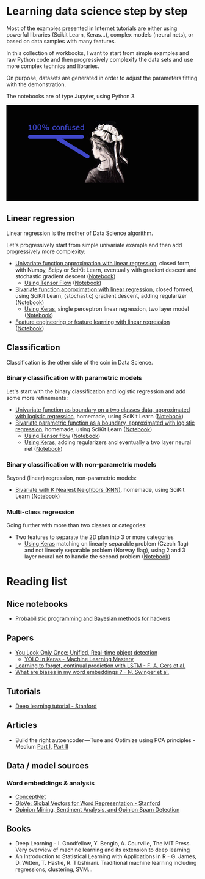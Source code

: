 # Learning data science step by step

Most of the examples presented in Internet tutorials are either using powerful libraries (Scikit Learn, Keras...), complex models (neural nets), or based on data samples with many features.

In this collection of workbooks, I want to start from simple examples and raw Python code and then progressively complexify the data sets and use more complex technics and libraries.

On purpose, datasets are generated in order to adjust the parameters fitting with the demonstration.

The notebooks are of type Jupyter, using Python 3.

![Do not get confused](assets/Confused_640.png)

## Linear regression

Linear regression is the mother of Data Science algorithm.

Let's progressively start from simple univariate example and then add progressively more complexity:
- [Univariate function approximation with linear regression](linear/LinearRegressionUnivariate.html), closed form, with Numpy, Scipy or SciKit Learn, eventually with gradient descent and stochastic gradient descent ([Notebook](linear/LinearRegressionUnivariate.ipynb))
  - [Using Tensor Flow](linear/LinearRegressionUnivariate-TensorFlow.html) ([Notebook](linear/LinearRegressionUnivariate-TensorFlow.ipynb))
- [Bivariate function approximation with linear regression](linear/LinearRegressionBivariate.html), closed formed, using SciKit Learn, (stochastic) gradient descent, adding regularizer ([Notebook](linear/LinearRegressionBivariate.ipynb))
  - [Using Keras](linear/LinearRegressionBivariate-Keras.html), single perceptron linear regression, two layer model ([Notebook](linear/LinearRegressionBivariate-Keras.ipynb)) 
- [Feature engineering or feature learning with linear regression](linear/LinearRegressionFeatureEngineering-Keras.html) ([Notebook](linear/LinearRegressionFeatureEngineering-Keras.ipynb))

## Classification

Classification is the other side of the coin in Data Science.

### Binary classification with parametric models

Let's start with the binary classification and logistic regression and add some more refinements:
- [Univariate function as boundary on a two classes data, approximated with logistic regression](classification/ClassificationContinuousSingleFeature.html), homemade, using SciKit Learn ([Notebook](classification/ClassificationContinuousSingleFeature.ipynb))
- [Bivariate parametric function as a boundary, approximated with logistic regression](classification/ClassificationContinuous2Features.html), homemade, using SciKit Learn ([Notebook](classification/ClassificationContinuous2Features.ipynb))
  - [Using Tensor flow](classification/ClassificationContinuous2Features-TensorFlow.html) ([Notebook](classification/ClassificationContinuous2Features-TensorFlow.ipynb))
  - [Using Keras](classification/ClassificationContinuous2Features-Keras.html), adding regularizers and eventually a two layer neural net ([Notebook](classification/ClassificationContinuous2Features-Keras.ipynb))
  
### Binary classification with non-parametric models

Beyond (linear) regression, non-parametric models:
- [Bivariate with K Nearest Neighbors (KNN)](classification/ClassificationContinuous2Features-KNN.html), homemade, using SciKit Learn ([Notebook](classification/ClassificationContinuous2Features-KNN.ipynb))

### Multi-class regression

Going further with more than two classes or categories:
- Two features to separate the 2D plan into 3 or more categories
  - [Using Keras](classification/ClassificationMulti2Features-Keras.html) matching on linearly separable problem (Czech flag) and not linearly separable problem (Norway flag), using 2 and 3 layer neural net to handle the second problem ([Notebook](classification/ClassificationMulti2Features-Keras.ipynb))
  
  
# Reading list

## Nice notebooks

- [Probabilistic programming and Bayesian methods for hackers](https://github.com/CamDavidsonPilon/Probabilistic-Programming-and-Bayesian-Methods-for-Hackers)

## Papers

- [You Look Only Once: Unified, Real-time object detection](https://pjreddie.com/media/files/papers/yolo_1.pdf)
  - [YOLO in Keras - Machine Learning Mastery](https://machinelearningmastery.com/how-to-perform-object-detection-with-yolov3-in-keras/)
- [Learning to forget, continual prediction with LSTM - F. A. Gers et al.](http://citeseerx.ist.psu.edu/viewdoc/download?doi=10.1.1.55.5709&rep=rep1&type=pdf)
- [What are biases in my word embeddings ? - N. Swinger et al.](https://arxiv.org/pdf/1812.08769.pdf)
  
  
## Tutorials

- [Deep learning tutorial - Stanford](http://ufldl.stanford.edu/tutorial/)

## Articles

- Build the right autoencoder — Tune and Optimize using PCA principles - Medium [Part I](https://medium.com/@cran2367/build-the-right-autoencoder-tune-and-optimize-using-pca-principles-part-i-1f01f821999b), [Part II](https://medium.com/@cran2367/build-the-right-autoencoder-tune-and-optimize-using-pca-principles-part-ii-24b9cca69bd6)

## Data / model sources

### Word embeddings & analysis

- [ConceptNet](http://www.conceptnet.io/)
- [GloVe: Global Vectors for Word Representation - Stanford](https://nlp.stanford.edu/projects/glove/)
- [Opinion Mining, Sentiment Analysis, and Opinion Spam Detection](https://www.cs.uic.edu/~liub/FBS/sentiment-analysis.html)

## Books

- Deep Learning - I. Goodfellow, Y. Bengio, A. Courville, The MIT Press. Very overview of machine learning and its extension to deep learning
- An Introduction to Statistical Learning with Applications in R - G. James, D. Witten, T. Hastie, R. Tibshirani. Traditional machine learning including regressions, clustering, SVM...
